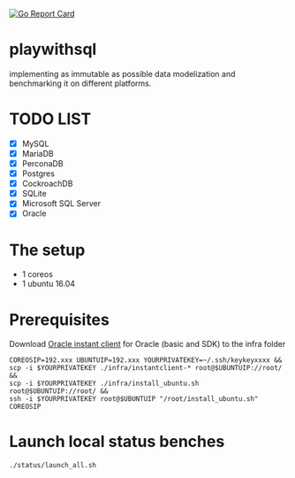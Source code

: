 [![Go Report Card](https://goreportcard.com/badge/github.com/vincentserpoul/playwithsql)](https://goreportcard.com/report/github.com/vincentserpoul/playwithsql)

# playwithsql
implementing as immutable as possible data modelization and benchmarking it on different platforms.

# TODO LIST

- [x] MySQL
- [x] MariaDB
- [x] PerconaDB
- [x] Postgres
- [x] CockroachDB
- [x] SQLite
- [x] Microsoft SQL Server
- [x] Oracle

# The setup

* 1 coreos
* 1 ubuntu 16.04

# Prerequisites 

Download [Oracle instant client](http://www.oracle.com/technetwork/topics/linuxx86-64soft-092277.html) for Oracle (basic and SDK) to the infra folder

```
COREOSIP=192.xxx UBUNTUIP=192.xxx YOURPRIVATEKEY=~/.ssh/keykeyxxxx &&
scp -i $YOURPRIVATEKEY ./infra/instantclient-* root@$UBUNTUIP://root/ &&
scp -i $YOURPRIVATEKEY ./infra/install_ubuntu.sh root@$UBUNTUIP://root/ &&
ssh -i $YOURPRIVATEKEY root@$UBUNTUIP "/root/install_ubuntu.sh"
COREOSIP
```

# Launch local status benches

```
./status/launch_all.sh
```